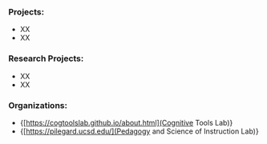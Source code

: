 ### Projects: 
- XX
- XX

### Research Projects: 
- XX
- XX

### Organizations: 
- {[https://cogtoolslab.github.io/about.html](Cognitive Tools Lab)} 
- {[https://pilegard.ucsd.edu/](Pedagogy and Science of Instruction Lab)}  

<!--
**hslloyd/hslloyd** is a ✨ _special_ ✨ repository because its `README.md` (this file) appears on your GitHub profile.

Here are some ideas to get you started:

- 🔭 I’m currently working on ...
- 🌱 I’m currently learning ...
- 👯 I’m looking to collaborate on ...
- 🤔 I’m looking for help with ...
- 💬 Ask me about ...
- 📫 How to reach me: ...
- 😄 Pronouns: ...
- ⚡ Fun fact: ...
-->
